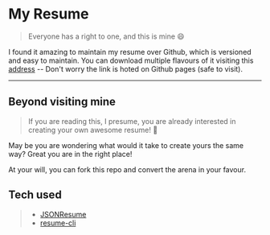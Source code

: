 # My Resume

> Everyone has a right to one, and this is mine :smile:

I found it amazing to maintain my resume over Github, which is versioned and easy to maintain. You can download multiple flavours of it visiting this [address](https://aajiwani.github.io/my-resume/) -- Don't worry the link is hoted on Github pages (safe to visit).

---

## Beyond visiting mine

> If you are reading this, I presume, you are already interested in creating your own awesome resume! :scroll:

May be you are wondering what would it take to create yours the same way? Great you are in the right place!

At your will, you can fork this repo and convert the arena in your favour.

## Tech used

> - [JSONResume](https://jsonresume.org/)
> - [resume-cli](https://github.com/jsonresume/resume-cli)